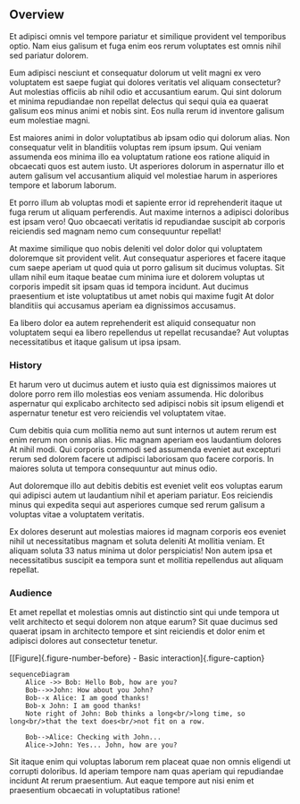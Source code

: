 ## Overview

Et adipisci omnis vel tempore pariatur et similique provident vel temporibus optio. Nam eius galisum et fuga enim eos rerum voluptates est omnis nihil sed pariatur dolorem.

Eum adipisci nesciunt et consequatur dolorum ut velit magni ex vero voluptatem est saepe fugiat qui dolores veritatis vel aliquam consectetur? Aut molestias officiis ab nihil odio et accusantium earum. Qui sint dolorum et minima repudiandae non repellat delectus qui sequi quia ea quaerat galisum eos minus animi et nobis sint. Eos nulla rerum id inventore galisum eum molestiae magni.

Est maiores animi in dolor voluptatibus ab ipsam odio qui dolorum alias. Non consequatur velit in blanditiis voluptas rem ipsum ipsum. Qui veniam assumenda eos minima illo ea voluptatum ratione eos ratione aliquid in obcaecati quos est autem iusto. Ut asperiores dolorum in aspernatur illo et autem galisum vel accusantium aliquid vel molestiae harum in asperiores tempore et laborum laborum.

Et porro illum ab voluptas modi et sapiente error id reprehenderit itaque ut fuga rerum ut aliquam perferendis. Aut maxime internos a adipisci doloribus est ipsam vero! Quo obcaecati veritatis id repudiandae suscipit ab corporis reiciendis sed magnam nemo cum consequuntur repellat!

At maxime similique quo nobis deleniti vel dolor dolor qui voluptatem doloremque sit provident velit. Aut consequatur asperiores et facere itaque cum saepe aperiam ut quod quia ut porro galisum sit ducimus voluptas. Sit ullam nihil eum itaque beatae cum minima iure et dolorem voluptas ut corporis impedit sit ipsam quas id tempora incidunt. Aut ducimus praesentium et iste voluptatibus ut amet nobis qui maxime fugit At dolor blanditiis qui accusamus aperiam ea dignissimos accusamus.

Ea libero dolor ea autem reprehenderit est aliquid consequatur non voluptatem sequi ea libero repellendus ut repellat recusandae? Aut voluptas necessitatibus et itaque galisum ut ipsa ipsam.

### History

Et harum vero ut ducimus autem et iusto quia est dignissimos maiores ut dolore porro rem illo molestias eos veniam assumenda. Hic doloribus aspernatur qui explicabo architecto sed adipisci nobis sit ipsum eligendi et aspernatur tenetur est vero reiciendis vel voluptatem vitae.

Cum debitis quia cum mollitia nemo aut sunt internos ut autem rerum est enim rerum non omnis alias. Hic magnam aperiam eos laudantium dolores At nihil modi. Qui corporis commodi sed assumenda eveniet aut excepturi rerum sed dolorem facere ut adipisci laboriosam quo facere corporis. In maiores soluta ut tempora consequuntur aut minus odio.

Aut doloremque illo aut debitis debitis est eveniet velit eos voluptas earum qui adipisci autem ut laudantium nihil et aperiam pariatur. Eos reiciendis minus qui expedita sequi aut asperiores cumque sed rerum galisum a voluptas vitae a voluptatem veritatis.

Ex dolores deserunt aut molestias maiores id magnam corporis eos eveniet nihil ut necessitatibus magnam et soluta deleniti At mollitia veniam. Et aliquam soluta 33 natus minima ut dolor perspiciatis! Non autem ipsa et necessitatibus suscipit ea tempora sunt et mollitia repellendus aut aliquam repellat.

### Audience

Et amet repellat et molestias omnis aut distinctio sint qui unde tempora ut velit architecto et sequi dolorem non atque earum? Sit quae ducimus sed quaerat ipsam in architecto tempore et sint reiciendis et dolor enim et adipisci dolores aut consectetur tenetur.

[[Figure]{.figure-number-before} - Basic interaction]{.figure-caption}

```mermaid {#basic-interaction}
sequenceDiagram
    Alice ->> Bob: Hello Bob, how are you?
    Bob-->>John: How about you John?
    Bob--x Alice: I am good thanks!
    Bob-x John: I am good thanks!
    Note right of John: Bob thinks a long<br/>long time, so long<br/>that the text does<br/>not fit on a row.

    Bob-->Alice: Checking with John...
    Alice->John: Yes... John, how are you?
```

Sit itaque enim qui voluptas laborum rem placeat quae non omnis eligendi ut corrupti doloribus. Id aperiam tempore nam quas aperiam qui repudiandae incidunt At rerum praesentium. Aut eaque tempore aut nisi enim et praesentium obcaecati in voluptatibus ratione!

